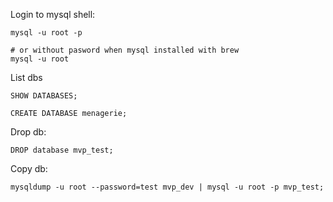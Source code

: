 Login to mysql shell:
```
mysql -u root -p

# or without pasword when mysql installed with brew
mysql -u root
```

List dbs
```
SHOW DATABASES;
```

```
CREATE DATABASE menagerie;
```

Drop db:
```
DROP database mvp_test;
```

Copy db:
```
mysqldump -u root --password=test mvp_dev | mysql -u root -p mvp_test;
```
